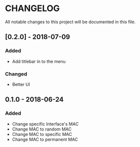 # CHANGELOG
All notable changes to this project will be documented in this file.

## [0.2.0] - 2018-07-09
### Added
- Add titlebar in to the menu
### Changed
- Better UI

## 0.1.0 - 2018-06-24
### Added
- Change specific Interface's MAC
- Change MAC to random MAC
- Change MAC to specific MAC
- Change MAC to permanent MAC
